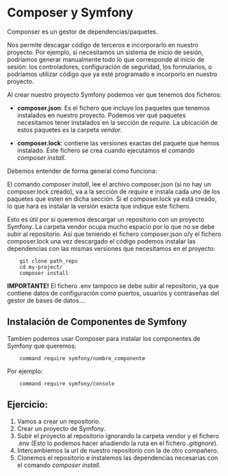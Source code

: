 # Composer y Symfony

Componser es un gestor de dependencias/paquetes. 

Nos permite descagar código de terceros e incorporarlo en nuestro proyecto. Por ejemplo, si necesitamos un sistema de inicio de sesión, podríamos generar manualmente todo lo que corresponde al inicio de sesión: los controladores, configuración de seguridad, los formularios, o podríamos utilizar código que ya esté programado e incorporlo en nuestro proyecto.

Al crear nuestro proyecto Symfony podemos ver que tenemos dos ficheros: 

- **composer.json**: Es el fichero que incluye los paquetes que tenemos instalados en nuestro proyecto. Podemos ver qué paquetes necesitamos tener instalados en la sección de *require*. La ubicación de estos paquetes es la carpeta *vendor*.

- **composer.lock**: contiene las versiones exactas del paquete que hemos instalado. Este fichero se crea cuando ejecutamos el comando *composer install*. 

Debemos entender de forma general como funciona: 

El comando *composer install*, lee el archivo composer.json (si no hay un composer.lock creado), va a la sección de *require* e instala cada uno de los paquetes que esten en dicha sección.
Si el composer.lock ya está creado, lo que hará es instalar la versión exacta que indique este fichero. 

Esto es útil por si queremos descargar un repositorio con un proyecto Symfony. La carpeta vendor ocupa mucho espacio por lo que no se debe subir al repositorio. Así que teniendo el fichero composer.json o/y el fichero composer.lock una vez descargado el código podemos instalar las dependencias con las mismas versiones que necesitamos en el proyecto: 

```
    git clone path_repo
    cd my-project/
    composer install
```

**IMPORTANTE!** El fichero .env tampoco se debe subir al repositorio, ya que contiene datos de configuración como puertos, usuarios y contraseñas del gestor de bases de datos....

## Instalación de Componentes de Symfony
Tambien podemos usar Composer para instalar los componentes de Symfony que queremos:
```
    command require symfony/nombre_componente
```

Por ejemplo:
```
    command require symfony/console
```

## Ejercicio:
1. Vamos a crear un repositorio. 
2. Crear un proyecto de Symfony. 
3. Subir el proyecto al repositorio ignorando la carpeta vendor y el fichero .env (Esto lo podemos hacer añadiendo la ruta en el fichero *.gitignore*).
4. Intercambiemos la url de nuestro repositorio con la de otro compañero.
5. Clonemos el repositorio e instalemos las dependencias necesarias con el comando *composer install*. 



